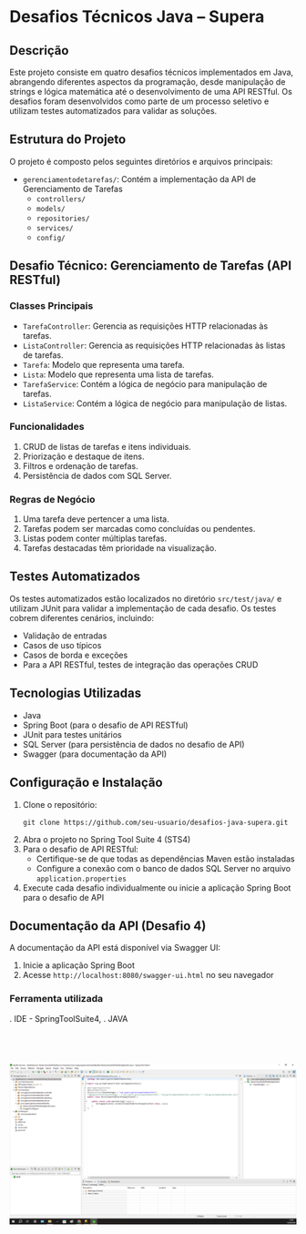 # Desafios Técnicos Java – Supera

## Descrição
Este projeto consiste em quatro desafios técnicos implementados em Java, abrangendo diferentes aspectos da programação, desde manipulação de strings e lógica matemática até o desenvolvimento de uma API RESTful. Os desafios foram desenvolvidos como parte de um processo seletivo e utilizam testes automatizados para validar as soluções.

## Estrutura do Projeto
O projeto é composto pelos seguintes diretórios e arquivos principais:

  - `gerenciamentodetarefas/`: Contém a implementação da API de Gerenciamento de Tarefas
    - `controllers/`
    - `models/`
    - `repositories/`
    - `services/`
    - `config/`


## Desafio Técnico: Gerenciamento de Tarefas (API RESTful)

### Classes Principais
- `TarefaController`: Gerencia as requisições HTTP relacionadas às tarefas.
- `ListaController`: Gerencia as requisições HTTP relacionadas às listas de tarefas.
- `Tarefa`: Modelo que representa uma tarefa.
- `Lista`: Modelo que representa uma lista de tarefas.
- `TarefaService`: Contém a lógica de negócio para manipulação de tarefas.
- `ListaService`: Contém a lógica de negócio para manipulação de listas.

### Funcionalidades
1. CRUD de listas de tarefas e itens individuais.
2. Priorização e destaque de itens.
3. Filtros e ordenação de tarefas.
4. Persistência de dados com SQL Server.

### Regras de Negócio
1. Uma tarefa deve pertencer a uma lista.
2. Tarefas podem ser marcadas como concluídas ou pendentes.
3. Listas podem conter múltiplas tarefas.
4. Tarefas destacadas têm prioridade na visualização.

## Testes Automatizados
Os testes automatizados estão localizados no diretório `src/test/java/` e utilizam JUnit para validar a implementação de cada desafio. Os testes cobrem diferentes cenários, incluindo:

- Validação de entradas
- Casos de uso típicos
- Casos de borda e exceções
- Para a API RESTful, testes de integração das operações CRUD

## Tecnologias Utilizadas
- Java
- Spring Boot (para o desafio de API RESTful)
- JUnit para testes unitários
- SQL Server (para persistência de dados no desafio de API)
- Swagger (para documentação da API)

## Configuração e Instalação
1. Clone o repositório:
   ```
   git clone https://github.com/seu-usuario/desafios-java-supera.git
   ```
2. Abra o projeto no Spring Tool Suite 4 (STS4)
3. Para o desafio de API RESTful:
   - Certifique-se de que todas as dependências Maven estão instaladas
   - Configure a conexão com o banco de dados SQL Server no arquivo `application.properties`
4. Execute cada desafio individualmente ou inicie a aplicação Spring Boot para o desafio de API

## Documentação da API (Desafio 4)
A documentação da API está disponível via Swagger UI:
1. Inicie a aplicação Spring Boot
2. Acesse `http://localhost:8080/swagger-ui.html` no seu navegador

### Ferramenta utilizada
. IDE - SpringToolSuite4,
. JAVA

<br>
<h1 align="center">
    <img src="./desafiotecnico.png">
</h1>
